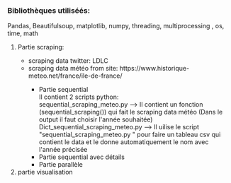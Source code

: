 <!DOCTYPE html>
<html>
<body>

<h3> Bibliothèques utiliséés:</h3> Pandas, Beautifulsoup, matplotlib, numpy, threading, multiprocessing , os, time, math <br/>
<ol>
  <li>Partie scraping: </li>
  <ul>
    <li>scraping data twitter: LDLC </li>
    <li>scraping data météo from site:  https://www.historique-meteo.net/france/ile-de-france/ </li>
    <ul>
      <li>Partie sequential</li>
      Il contient 2 scripts python: <br/>
      sequential_scraping_meteo.py --> Il contient un fonction (sequential_scraping()) qui fait le scraping data météo (Dans le output il faut choisir l'année souhaitée)
      Dict_sequential_scraping_meteo.py --> Il uilise le script "sequential_scraping_meteo.py " pour faire un tableau csv qui contient le data et le donne automatiquement le nom avec l'année précisée
      <li>Partie sequential avec détails</li>
      <li>Partie parallèle</li>
    </ul>
  </ul>
  <li>partie visualisation</li>
</ol>

                 
</body>
</html>
